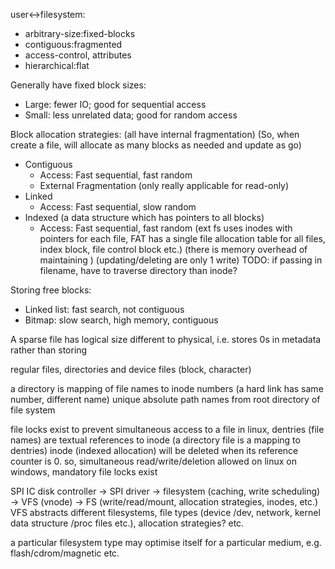 <!-- SPDX-License-Identifier: zlib-acknowledgement -->
user<->filesystem:
* arbitrary-size:fixed-blocks
* contiguous:fragmented
* access-control, attributes
* hierarchical:flat

Generally have fixed block sizes:
* Large: fewer IO; good for sequential access
* Small: less unrelated data; good for random access

Block allocation strategies: (all have internal fragmentation)
(So, when create a file, will allocate as many blocks as needed and update as go)
* Contiguous
  - Access: Fast sequential, fast random
  - External Fragmentation (only really applicable for read-only)
* Linked
  - Access: Fast sequential, slow random
* Indexed (a data structure which has pointers to all blocks)
  - Access: Fast sequential, fast random
  (ext fs uses inodes with pointers for each file, FAT has a single file allocation table for all files, index block, file control block etc.)
  (there is memory overhead of maintaining )
  (updating/deleting are only 1 write)
TODO: if passing in filename, have to traverse directory than inode?

Storing free blocks:
* Linked list: fast search, not contiguous
* Bitmap: slow search, high memory, contiguous

A sparse file has logical size different to physical, i.e. stores 0s in metadata rather than storing 

regular files, directories and device files (block, character)

a directory is mapping of file names to inode numbers (a hard link has same number, different name)
unique absolute path names from root directory of file system

file locks exist to prevent simultaneous access to a file
in linux, dentries (file names) are textual references to inode 
(a directory file is a mapping to dentries)
inode (indexed allocation) will be deleted when its reference counter is 0.
so, simultaneous read/write/deletion allowed on linux
on windows, mandatory file locks exist

SPI IC disk controller -> SPI driver -> filesystem (caching, write scheduling) -> VFS (vnode) -> FS (write/read/mount, allocation strategies, inodes, etc.)
VFS abstracts different filesystems, file types (device /dev, network, kernel data structure /proc files etc.), allocation strategies? etc.

a particular filesystem type may optimise itself for a particular medium, 
e.g. flash/cdrom/magnetic etc.
